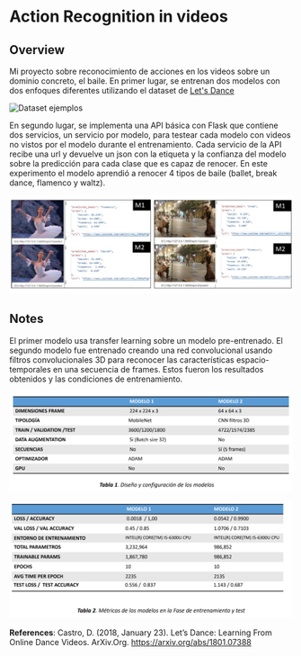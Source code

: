 # Action Recognition in videos 

## Overview 
Mi proyecto sobre reconocimiento de acciones en los videos sobre un dominio concreto, el baile. 
En primer lugar, se entrenan dos modelos con dos enfoques diferentes utilizando el dataset de [Let's Dance](https://www.cc.gatech.edu/cpl/projects/dance/)

![Dataset ejemplos](https://www.cc.gatech.edu/cpl/projects/dance/img/paper_figure.png)

En segundo lugar, se implementa una API básica con Flask que contiene dos servicios, un servicio por modelo, para testear cada modelo con videos no vistos por el modelo durante el entrenamiento. Cada servicio de la API recibe una url y devuelve un json con la etiqueta y la confianza del modelo sobre la predicción para cada clase que es capaz de renocer. En este experimento el modelo aprendió a renocer 4 tipos de baile (ballet, break dance, flamenco y waltz).

![inferencia ejemplos](https://github.com/pilarcode/action-recognition-in-videos/blob/master/images/ejemplo_inferencia.png)

## Notes 
El primer modelo usa transfer learning sobre un modelo pre-entrenado. El segundo modelo fue entrenado creando una red convolucional usando filtros convolucionales 3D para reconocer las características espacio-temporales en una secuencia de frames. Estos fueron los resultados obtenidos y las condiciones de entrenamiento.

![table 1](https://github.com/pilarcode/action-recognition-in-videos/blob/master/images/table1.png)

![table 1](https://github.com/pilarcode/action-recognition-in-videos/blob/master/images/table2.png)

**References**:
Castro, D. (2018, January 23). Let’s Dance: Learning From Online Dance Videos. ArXiv.Org. https://arxiv.org/abs/1801.07388 

